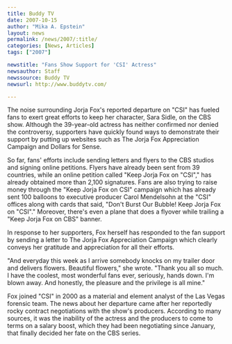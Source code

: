 ```yaml
---
title: Buddy TV
date: 2007-10-15
author: "Mika A. Epstein"
layout: news
permalink: /news/2007/:title/
categories: [News, Articles]
tags: ["2007"]

newstitle: "Fans Show Support for 'CSI' Actress"
newsauthor: Staff
newssource: Buddy TV
newsurl: http://www.buddytv.com/

---
```


The noise surrounding Jorja Fox's reported departure on "CSI" has fueled fans to exert great efforts to keep her character, Sara Sidle, on the CBS show. Although the 39-year-old actress has neither confirmed nor denied the controversy, supporters have quickly found ways to demonstrate their support by putting up websites such as The Jorja Fox Appreciation Campaign and Dollars for Sense.

So far, fans' efforts include sending letters and flyers to the CBS studios and signing online petitions. Flyers have already been sent from 39 countries, while an online petition called "Keep Jorja Fox on "CSI"," has already obtained more than 2,100 signatures. Fans are also trying to raise money through the "Keep Jorja Fox on CSI" campaign which has already sent 100 balloons to executive producer Carol Mendelsohn at the "CSI" offices along with cards that said, "Don't Burst Our Bubble! Keep Jorja Fox on "CSI"." Moreover, there's even a plane that does a flyover while trailing a "Keep Jorja Fox on CBS" banner.

In response to her supporters, Fox herself has responded to the fan support by sending a letter to The Jorja Fox Appreciation Campaign which clearly conveys her gratitude and appreciation for all their efforts.

"And everyday this week as I arrive somebody knocks on my trailer door and delivers flowers. Beautiful flowers," she wrote. "Thank you all so much. I have the coolest, most wonderful fans ever, seriously, hands down. I'm blown away. And honestly, the pleasure and the privilege is all mine."

Fox joined "CSI" in 2000 as a material and element analyst of the Las Vegas forensic team. The news about her departure came after her reportedly rocky contract negotiations with the show's producers. According to many sources, it was the inability of the actress and the producers to come to terms on a salary boost, which they had been negotiating since January, that finally decided her fate on the CBS series.
